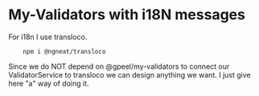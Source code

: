 # My-Validators with i18N messages

For i18n I use transloco.

        npm i @ngneat/transloco

Since we do NOT depend on @gpeel/my-validators to connect our ValidatorService to transloco we can design anything we
want. I just give here "a" way of doing it.

